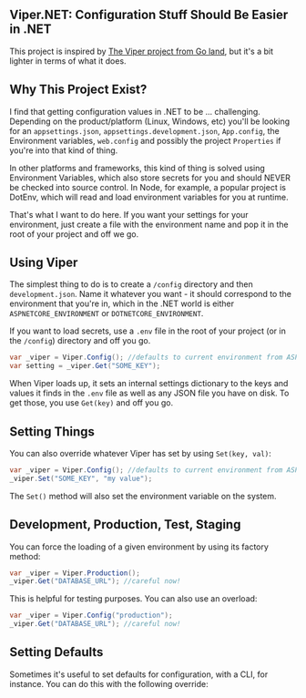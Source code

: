 ## Viper.NET: Configuration Stuff Should Be Easier in .NET

This project is inspired by [The Viper project from Go land](https://github.com/spf13/viper), but it's a bit lighter in terms of what it does.

## Why This Project Exist?

I find that getting configuration values in .NET to be ... challenging. Depending on the product/platform (Linux, Windows, etc) you'll be looking for an `appsettings.json`, `appsettings.development.json`, `App.config`, the Environment variables, `web.config` and possibly the project `Properties` if you're into that kind of thing.

In other platforms and frameworks, this kind of thing is solved using Environment Variables, which also store secrets for you and should NEVER be checked into source control. In Node, for example, a popular project is DotEnv, which will read and load environment variables for you at runtime.

That's what I want to do here. If you want your settings for your environment, just create a file with the environment name and pop it in the root of your project and off we go.

## Using Viper

The simplest thing to do is to create a `/config` directory and then `development.json`. Name it whatever you want - it should correspond to the environment that you're in, which in the .NET world is either `ASPNETCORE_ENVIRONMENT` or `DOTNETCORE_ENVIRONMENT`.

If you want to load secrets, use a `.env` file in the root of your project (or in the `/config`) directory and off you go.

```csharp
var _viper = Viper.Config(); //defaults to current environment from ASPNETCORE_ENVIRONMENT or DOTNETCORE_ENVIRONMENT
var setting = _viper.Get("SOME_KEY");
```

When Viper loads up, it sets an internal settings dictionary to the keys and values it finds in the `.env` file as well as any JSON file you have on disk. To get those, you use `Get(key)` and off you go.

## Setting Things

You can also override whatever Viper has set by using `Set(key, val)`:

```csharp
var _viper = Viper.Config(); //defaults to current environment from ASPNETCORE_ENVIRONMENT or DOTNETCORE_ENVIRONMENT
_viper.Set("SOME_KEY", "my value");
```

The `Set()` method will also set the environment variable on the system.

## Development, Production, Test, Staging

You can force the loading of a given environment by using its factory method:

```csharp
var _viper = Viper.Production();
_viper.Get("DATABASE_URL"); //careful now!
```

This is helpful for testing purposes. You can also use an overload:

```csharp
var _viper = Viper.Config("production");
_viper.Get("DATABASE_URL"); //careful now!
```

## Setting Defaults

Sometimes it's useful to set defaults for configuration, with a CLI, for instance. You can do this with the following override: